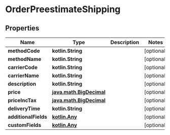 
# OrderPreestimateShipping

## Properties
| Name | Type | Description | Notes |
| ------------ | ------------- | ------------- | ------------- |
| **methodCode** | **kotlin.String** |  |  [optional] |
| **methodName** | **kotlin.String** |  |  [optional] |
| **carrierCode** | **kotlin.String** |  |  [optional] |
| **carrierName** | **kotlin.String** |  |  [optional] |
| **description** | **kotlin.String** |  |  [optional] |
| **price** | [**java.math.BigDecimal**](java.math.BigDecimal.md) |  |  [optional] |
| **priceIncTax** | [**java.math.BigDecimal**](java.math.BigDecimal.md) |  |  [optional] |
| **deliveryTime** | **kotlin.String** |  |  [optional] |
| **additionalFields** | [**kotlin.Any**](.md) |  |  [optional] |
| **customFields** | [**kotlin.Any**](.md) |  |  [optional] |



